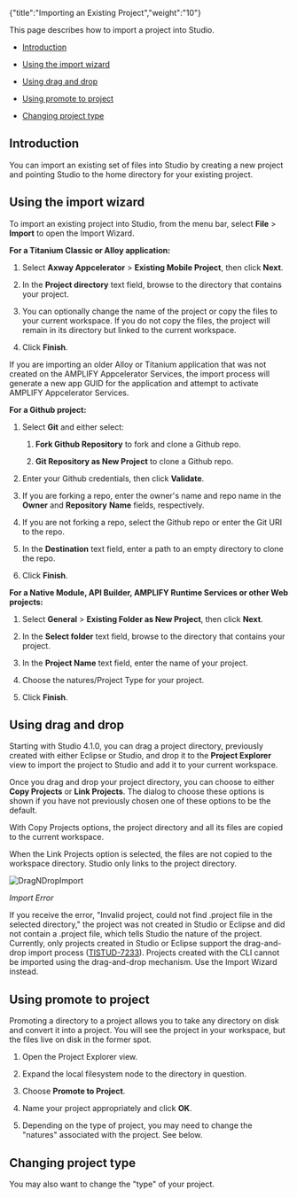 {"title":"Importing an Existing Project","weight":"10"}

This page describes how to import a project into Studio.

* [Introduction](#introduction)

* [Using the import wizard](#using-the-import-wizard)

* [Using drag and drop](#using-drag-and-drop)

* [Using promote to project](#using-promote-to-project)

* [Changing project type](#changing-project-type)

## Introduction

You can import an existing set of files into Studio by creating a new project and pointing Studio to the home directory for your existing project.

## Using the import wizard

To import an existing project into Studio, from the menu bar, select **File** > **Import** to open the Import Wizard.

**For a Titanium Classic or Alloy application:**

1. Select **Axway Appcelerator** > **Existing Mobile Project**, then click **Next**.

2. In the **Project directory** text field, browse to the directory that contains your project.

3. You can optionally change the name of the project or copy the files to your current workspace. If you do not copy the files, the project will remain in its directory but linked to the current workspace.

4. Click **Finish**.

If you are importing an older Alloy or Titanium application that was not created on the AMPLIFY Appcelerator Services, the import process will generate a new app GUID for the application and attempt to activate AMPLIFY Appcelerator Services.

**For a Github project:**

1. Select **Git** and either select:

    1. **Fork Github Repository** to fork and clone a Github repo.

    2. **Git Repository as New Project** to clone a Github repo.

2. Enter your Github credentials, then click **Validate**.

3. If you are forking a repo, enter the owner's name and repo name in the **Owner** and **Repository** **Name** fields, respectively.

4. If you are not forking a repo, select the Github repo or enter the Git URI to the repo.

5. In the **Destination** text field, enter a path to an empty directory to clone the repo.

6. Click **Finish**.

**For a Native Module, API Builder, AMPLIFY Runtime Services or other Web projects:**

1. Select **General** > **Existing Folder as New Project**, then click **Next**.

2. In the **Select folder** text field, browse to the directory that contains your project.

3. In the **Project Name** text field, enter the name of your project.

4. Choose the natures/Project Type for your project.

5. Click **Finish**.

## Using drag and drop

Starting with Studio 4.1.0, you can drag a project directory, previously created with either Eclipse or Studio, and drop it to the **Project Explorer** view to import the project to Studio and add it to your current workspace.

Once you drag and drop your project directory, you can choose to either **Copy Projects** or **Link Projects**. The dialog to choose these options is shown if you have not previously chosen one of these options to be the default.

With Copy Projects options, the project directory and all its files are copied to the current workspace.

When the Link Projects option is selected, the files are not copied to the workspace directory. Studio only links to the project directory.

![DragNDropImport](/Images/appc/download/attachments/30083309/DragNDropImport.png)

*Import Error*

If you receive the error, "Invalid project, could not find .project file in the selected directory," the project was not created in Studio or Eclipse and did not contain a .project file, which tells Studio the nature of the project. Currently, only projects created in Studio or Eclipse support the drag-and-drop import process ([TISTUD-7233](https://jira.appcelerator.org/browse/TISTUD-7233)). Projects created with the CLI cannot be imported using the drag-and-drop mechanism. Use the Import Wizard instead.

## Using promote to project

Promoting a directory to a project allows you to take any directory on disk and convert it into a project. You will see the project in your workspace, but the files live on disk in the former spot.

1. Open the Project Explorer view.

2. Expand the local filesystem node to the directory in question.

3. Choose **Promote to Project**.

4. Name your project appropriately and click **OK**.

5. Depending on the type of project, you may need to change the "natures" associated with the project. See below.

## Changing project type

You may also want to change the "type" of your project.

